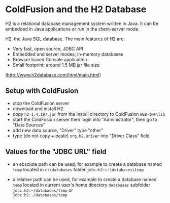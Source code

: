 # ColdFusion and the H2 Database

H2 is a relational database management system written in Java. It can be embedded in Java applications or run in the client-server mode.

H2, the Java SQL database. The main features of H2 are:
* Very fast, open source, JDBC API
* Embedded and server modes; in-memory databases
* Browser based Console application
* Small footprint: around 1.5 MB jar file size

(http://www.h2database.com/html/main.html)

## Setup with ColdFusion

* stop the ColdFusion server
* download and install H2
* copy `h2-1.4.197.jar` from the install directory to ColdFusion `WEB-INF\lib`
* start the ColdFusion server then login into "Administrator", then go to "Data Sources"
* add new data source, "Driver" type "other"
* type (do not copy + paste) `org.h2.Driver` into "Driver Class" field

## Values for the "JDBC URL" field

* an absolute path can be used, for example to create a database named `temp` located in `c:\databases` folder
  `jdbc:h2:c:\databases\temp`

* a relative path can be used, for example to create a database named `temp` located in current user's home directory `databases` subfolder
  `jdbc:h2:~/databases/temp` or  
  `jdbc:h2:./databases/temp`
  
  
